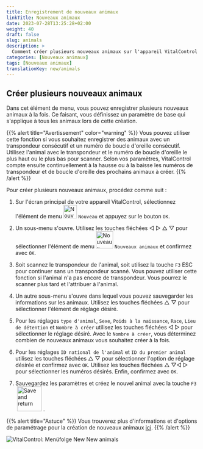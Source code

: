 ```yaml
---
title: Enregistrement de nouveaux animaux
linkTitle: Nouveaux animaux
date: 2023-07-28T13:25:28+02:00
weight: 40
draft: false
slug: animals
description: >
  Comment créer plusieurs nouveaux animaux sur l'appareil VitalControl en utilisant une seule action.
categories: [Nouveaux animaux]
tags: [Nouveaux animaux]
translationKey: new/animals
---
```

## Créer plusieurs nouveaux animaux

Dans cet élément de menu, vous pouvez enregistrer plusieurs nouveaux animaux à la fois. Ce faisant, vous définissez un paramètre de base qui s'applique à tous les animaux lors de cette création.

{{% alert title="Avertissement" color="warning" %}}
Vous pouvez utiliser cette fonction si vous souhaitez enregistrer des animaux avec un transpondeur consécutif et un numéro de boucle d'oreille consécutif. Utilisez l'animal avec le transpondeur et le numéro de boucle d'oreille le plus haut ou le plus bas pour scanner. Selon vos paramètres, VitalControl compte ensuite continuellement à la hausse ou à la baisse les numéros de transpondeur et de boucle d'oreille des prochains animaux à créer.
{{% /alert %}}

Pour créer plusieurs nouveaux animaux, procédez comme suit :

1. Sur l'écran principal de votre appareil VitalControl, sélectionnez l'élément de menu <img src="/icons/main/new-animal.svg" width="35" align="bottom" alt="Nouvel animal" /> `Nouveau` et appuyez sur le bouton `OK`.

2. Un sous-menu s'ouvre. Utilisez les touches fléchées ◁ ▷ △ ▽ pour sélectionner l'élément de menu <img src="/icons/main/new-animals.svg" width="45" align="bottom" alt="Nouveaux animaux" /> `Nouveaux animaux` et confirmez avec `OK`.

3. Soit scannez le transpondeur de l'animal, soit utilisez la touche `F3` ESC pour continuer sans un transpondeur scanné. Vous pouvez utiliser cette fonction si l'animal n'a pas encore de transpondeur. Vous pourrez le scanner plus tard et l'attribuer à l'animal.

4. Un autre sous-menu s'ouvre dans lequel vous pouvez sauvegarder les informations sur les animaux. Utilisez les touches fléchées △ ▽ pour sélectionner l'élément de réglage désiré.

5. Pour les réglages `type d'animal`, `Sexe`, `Poids à la naissance`, `Race`, `Lieu de détention` et `Nombre à créer` utilisez les touches fléchées ◁ ▷ pour sélectionner le réglage désiré. Avec le `Nombre à créer`, vous déterminez combien de nouveaux animaux vous souhaitez créer à la fois.

6. Pour les réglages `ID national de l'animal` et `ID du premier animal` utilisez les touches fléchées △ ▽ pour sélectionner l'option de réglage désirée et confirmez avec `OK`. Utilisez les touches fléchées △ ▽◁ ▷ pour sélectionner les numéros désirés. Enfin, confirmez avec `OK`.

7. Sauvegardez les paramètres et créez le nouvel animal avec la touche `F3` &nbsp;<img src="/icons/footer/save_exit.svg" width="65" align="bottom" alt="Save and return" />&nbsp;.

{{% alert title="Astuce" %}}
Vous trouverez plus d'informations et d'options de paramétrage pour la création de nouveaux animaux [ici](../../settings/animal-registration/).
{{% /alert %}}

   ![VitalControl: Menüfolge New New animals](../images/newanimals.png "Créer de nouveaux animaux")
